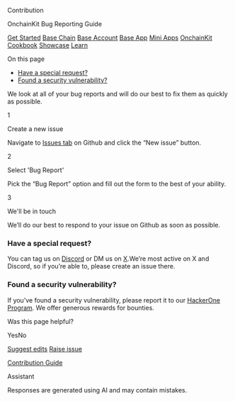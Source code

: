 Contribution

OnchainKit Bug Reporting Guide

[Get Started](https://docs.base.org/get-started/base) [Base Chain](https://docs.base.org/base-chain/quickstart/why-base) [Base Account](https://docs.base.org/base-account/overview/what-is-base-account) [Base App](https://docs.base.org/base-app/introduction/beta-faq) [Mini Apps](https://docs.base.org/mini-apps/overview) [OnchainKit](https://docs.base.org/onchainkit/getting-started) [Cookbook](https://docs.base.org/cookbook/onboard-any-user) [Showcase](https://docs.base.org/showcase) [Learn](https://docs.base.org/learn/welcome)

On this page

- [Have a special request?](https://docs.base.org/onchainkit/guides/reporting-bug#have-a-special-request%3F)
- [Found a security vulnerability?](https://docs.base.org/onchainkit/guides/reporting-bug#found-a-security-vulnerability%3F)

We look at all of your bug reports and will do our best to fix them as quickly as possible.

1

Create a new issue

Navigate to [Issues tab](https://github.com/coinbase/onchainkit/issues) on Github and click the “New issue” button.

2

Select 'Bug Report'

Pick the “Bug Report” option and fill out the form to the best of your ability.

3

We'll be in touch

We’ll do our best to respond to your issue on Github as soon as possible.

### [​](https://docs.base.org/onchainkit/guides/reporting-bug\#have-a-special-request%3F)  Have a special request?

You can tag us on [Discord](https://discord.com/channels/1220414409550336183/1253768005863739565) or DM us on [X](https://x.com/Onchainkit).We’re most active on X and Discord, so if you’re able to, please create an issue there.

### [​](https://docs.base.org/onchainkit/guides/reporting-bug\#found-a-security-vulnerability%3F)  Found a security vulnerability?

If you’ve found a security vulnerability, please report it to our [HackerOne Program](https://hackerone.com/coinbase?type=team). We offer generous rewards for bounties.

Was this page helpful?

YesNo

[Suggest edits](https://github.com/base/docs/edit/master/docs/onchainkit/guides/reporting-bug.mdx) [Raise issue](https://github.com/base/docs/issues/new?title=Issue%20on%20docs&body=Path:%20/onchainkit/guides/reporting-bug)

[Contribution Guide](https://docs.base.org/onchainkit/guides/contribution)

Assistant

Responses are generated using AI and may contain mistakes.